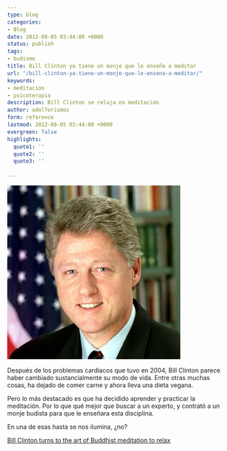```yaml
---
type: blog
categories:
- Blog
date: 2012-08-05 03:44:00 +0000
status: publish
tags:
- budismo
title: Bill Clinton ya tiene un monje que le enseña a meditar
url: "/bill-clinton-ya-tiene-un-monje-que-le-ensena-a-meditar/"
keywords:
- meditación
- psicoterapia
description: Bill Clinton se relaja on meditación
author: adolforismos
form: reference
lastmod: 2012-08-05 03:44:00 +0000
evergreen: false
highlights:
  quote1: ''
  quote2: ''
  quote3: ''

---
```

<a title="By Original photo by Bob McNeely, The White House [1] Square by Juan Pablo Arancibia Medina (Original source         SOURCE FROM COMMONS) [Public domain], via Wikimedia Commons" href="http://commons.wikimedia.org/wiki/File%3ABill_Clinton_(square).jpg"><img class="alignright" alt="Bill Clinton (square)" src="/img/512px-Bill_Clinton_(square).jpg" width="400" height="400" /></a>

Después de los problemas cardiacos que tuvo en 2004, Bill Clinton parece haber cambiado sustancialmente su modo de vida. Entre otras muchas cosas, ha dejado de comer carne y ahora lleva una dieta vegana.

Pero lo más destacado es que ha decidido aprender y practicar la meditación. Por lo que qué mejor que buscar a un experto, y contrató a un monje budista para que le enseñara esta disciplina.

En una de esas hasta se nos ilumina, ¿no?

<a href="http://www.dailymail.co.uk/news/article-2183101/Bill-Clinton-turns-art-Buddhist-meditation-relax.html" target="_blank">Bill Clinton turns to the art of Buddhist meditation to relax</a>
